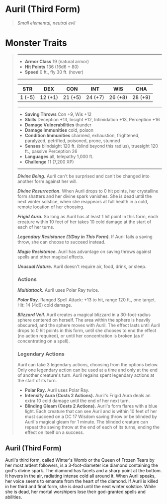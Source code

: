 # Auril (Third Form)
>*Small elemental, neutral evil*
# Monster Traits
>___
>- **Armor Class** 19 (natural armor)
>- **Hit Points** 136 (16d6 + 80)
>- **Speed** 0 ft., fly 30 ft. (hover)
>___
>|STR|DEX|CON|INT|WIS|CHA|
>|:---:|:---:|:---:|:---:|:---:|:---:|
>|1 (-5)|12 (+1)|21 (+5)|24 (+7)|26 (+8)|28 (+9)|
>___
>- **Saving Throws** Con +9, Wis +12
>- **Skills** Deception +13, Insight +12, Intimidation +13, Perception +16
>- **Damage Vulnerabilities** thunder
>- **Damage Immunities** cold, poison
>- **Condition Immunities** charmed, exhaustion, frightened, paralyzed, petrified, poisoned, prone, stunned
>- **Senses** blindsight 120 ft. (blind beyond this radius), truesight 120 ft., passive Perception 26
>- **Languages** all, telepathy 1,000 ft.
>- **Challenge** 11 (7,200 XP)
>___
>***Divine Being.*** Auril can't be surprised and can't be changed into another form against her will.  
>
>***Divine Resurrection.*** When Auril drops to 0 hit points, her crystalline form shatters and her divine spark vanishes. She is dead until the next winter solstice, when she reappears at full health in a cold, remote location of her choosing.  
>
>***Frigid Aura.*** So long as Auril has at least 1 hit point in this form, each creature within 10 feet of her takes 10 cold damage at the start of each of her turns.  
>
>***Legendary Resistance (1/Day in This Form).*** If Auril fails a saving throw, she can choose to succeed instead.  
>
>***Magic Resistance.*** Auril has advantage on saving throws against spells and other magical effects.  
>
>***Unusual Nature.*** Auril doesn't require air, food, drink, or sleep.  
>
>### Actions
>***Multiattack.*** Auril uses Polar Ray twice.  
>
>***Polar Ray.*** Ranged Spell Attack: +13 to hit, range 120 ft., one target. Hit: 14 (4d6) cold damage.  
>
>***Blizzard Veil.*** Auril creates a magical blizzard in a 30-foot-radius sphere centered on herself. The area within the sphere is heavily obscured, and the sphere moves with Auril. The effect lasts until Auril drops to 0 hit points in this form, until she chooses to end the effect (no action required), or until her concentration is broken (as if concentrating on a spell).  
>
>### Legendary Actions
>Auril can take 3 legendary actions, choosing from the options below. Only one legendary action can be used at a time and only at the end of another creature's turn. Auril regains spent legendary actions at the start of its turn.
>
>- **Polar Ray.** Auril uses Polar Ray.
>- **Intensify Aura (Costs 2 Actions).** Auril's Frigid Aura deals an extra 10 cold damage until the end of her next turn.
>- **Blinding Gleam (Costs 2 Actions).** Auril's form flares with a blue light. Each creature that can see Auril and is within 10 feet of her must succeed on a DC 17 Wisdom saving throw or be blinded by Auril's magical gleam for 1 minute. The blinded creature can repeat the saving throw at the end of each of its turns, ending the effect on itself on a success.
## Auril (Third Form)
Auril's third form, called Winter's Womb or the Queen of Frozen Tears by her most ardent followers, is a 3-foot-diameter ice diamond containing the god's divine spark. The diamond has facets and a sharp point at the bottom. It hovers in the air, radiating intense cold all around it. When Auril speaks, her voice seems to emanate from the heart of the diamond.
If Auril is killed in her third and final form, she is dead until the next winter solstice. While she is dead, her mortal worshipers lose their god-granted spells and abilities.